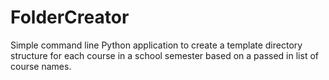 # FolderCreator

Simple command line Python application to create a template directory structure for each course in a school semester based on a passed in list of course names.